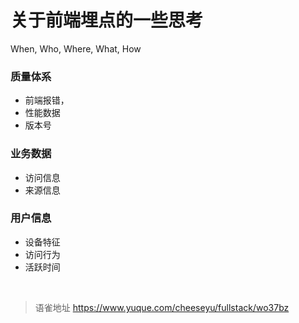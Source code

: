 # 关于前端埋点的一些思考
When, Who, Where, What, How

### 质量体系

- 前端报错，
- 性能数据
- 版本号

### 业务数据

- 访问信息
- 来源信息

### 用户信息

- 设备特征
- 访问行为
- 活跃时间

<br>
  
> 语雀地址 https://www.yuque.com/cheeseyu/fullstack/wo37bz